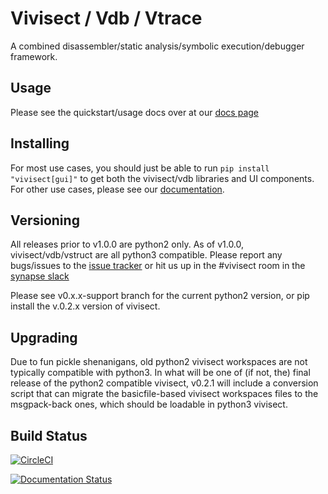 # Vivisect / Vdb / Vtrace

A combined disassembler/static analysis/symbolic execution/debugger framework.

## Usage

Please see the quickstart/usage docs over at our [docs page](https://vivisect.readthedocs.io/en/latest/)

## Installing

For most use cases, you should just be able to run `pip install "vivisect[gui]"` to get both the vivisect/vdb libraries and UI components. For other use cases, please see our [documentation](https://vivisect.readthedocs.io/en/latest/).


## Versioning

All releases prior to v1.0.0 are python2 only. As of v1.0.0, vivisect/vdb/vstruct
are all python3 compatible. Please report any bugs/issues to the [issue tracker](https://github.com/vivisect/vivisect/issues)
or hit us up in the #vivisect room in the [synapse slack](http://slackinvite.vertex.link/)

Please see v0.x.x-support branch for the current python2 version, or pip install
the v.0.2.x version of vivisect.

## Upgrading

Due to fun pickle shenanigans, old python2 vivisect workspaces are not typically
compatible with python3. In what will be one of (if not, the) final release of the
python2 compatible vivisect, v0.2.1 will include a conversion script that can migrate
the basicfile-based vivisect workspaces files to the msgpack-back ones, which should
be loadable in python3 vivisect.

## Build Status

[![CircleCI](https://circleci.com/gh/vivisect/vivisect/tree/master.svg?style=svg)](https://circleci.com/gh/vivisect/vivisect/tree/master)

[![Documentation Status](https://readthedocs.org/projects/vivisect/badge/?version=latest)](https://vivisect.readthedocs.io/en/latest/?badge=latest)
